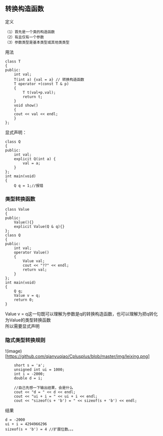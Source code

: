 ## 转换构造函数
定义
```
（1）首先是一个类的构造函数
（2）有且仅有一个参数
（3）参数类型是基本类型或其他类类型 
```
用法
```
class T
{
public:
    int val;
    T(int a) {val = a} // 转换构造函数
    T operator +(const T & p)
    {
        T t(val+p.val);
        return t;
    }
    void show()
    {
    cout << val << endl;
    }
};
```
显式声明：
```
class Q
{
public:
	int val;
	explicit Q(int a) {
		val = a;
	}
};
int main(void)
{
	Q q = 1;//报错
```

### 类型转换函数
```
class Value
{
public:
	Value(){}
	explicit Value(Q & q){}
};
class Q
{
public:
	int val;
	operator Value()
	{
		Value val;
		cout << "??" << endl;
 		return val;
	}
};
int main(void)
{
	Q q;
	Value v = q;
	return 0;
}
```
Value v = q这一句既可以理解为参数是q的转换构造函数，也可以理解为把q转化为Value的类型转换函数<br>
所以需要显式声明

### 隐式类型转换规则
!(image)[https://github.com/qianyuqiao/Cplusplus/blob/master/img/leixing.png]
```
	short s = 'a';
	unsigned int ui = 1000;
	int i = -2000;
	double d = i;

	//自己先想一下输出结果，会是什么
	cout << "d = " << d << endl; 
	cout << "ui + i = " << ui + i << endl;
	cout << "sizeof(s + 'b') = " << sizeof(s + 'b') << endl;
```
结果
```
d = -2000
ui + i = 4294966296
sizeof(s + 'b') = 4 //扩展位数。。。
```

